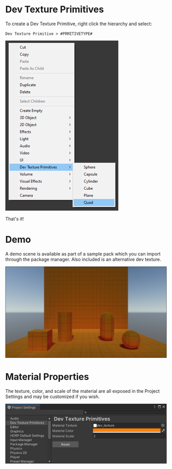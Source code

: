 ﻿# Dev Texture Primitives

To create a Dev Texture Primitive, right click the hierarchy and select:
```
Dev Texture Primitive > #PRMITIVETYPE#
```

![Context Menu](Screenshots/context_menu.png) 

That's it!

# Demo

A demo scene is available as part of a sample pack which you can import through the package manager. Also included is an alternative dev texture.

![Demo Scene](Screenshots/demo_scene.png)

# Material Properties

The texture, color, and scale of the material are all exposed in the Project Settings and may be customized if you wish.

![Material Overrides](Screenshots/material_overrides.png)